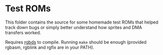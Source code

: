 # Test ROMs

This folder contains the source for some homemade test ROMs that helped track
down bugs or simply better understand how sprites and DMA transfers worked.

Requires [rgbds](https://github.com/gbdev/rgbds) to compile. Running `make`
should be enough (provided rgbasm, rgblink and rgfix are in your PATH).